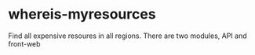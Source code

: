 # whereis-myresources
Find all expensive resoures in all regions.
There are two modules, API and front-web
